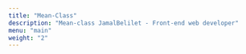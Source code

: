 ```yaml
---
title: "Mean-Class"
description: "Mean-class JamalBelilet - Front-end web developer"
menu: "main"
weight: "2"
---
```


